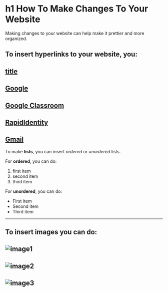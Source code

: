# h1 How To Make Changes To Your Website

Making changes to your website can help make it prettier and more organized.

To insert **hyperlinks** to your website, you:
---
[title](https://www.example.com)
---
[Google](https://www.google.com)
---
[Google Classroom](https://classroom.google.com)
---
[RapidIdentity](https://my.harmonytx.org/portal/p)
---
[Gmail](https://mail.google.com)
---

To make **lists**, you can insert *ordered* or *unordered* lists.

For **ordered**, you can do:
1. first item
2. second item
3. third item

For **unordered**, you can do:
- First item
- Second item
- Third item

---

To insert images you can do:
---
![image1](code.jpg)
---
![image2](githublogo.jpg)
---
![image3](horse.jpg)
---
